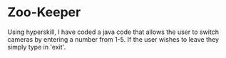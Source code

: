 # Zoo-Keeper
Using hyperskill, I have coded a java code that allows the user to switch cameras by entering a number from 1-5. 
If the user wishes to leave they simply type in 'exit'.
